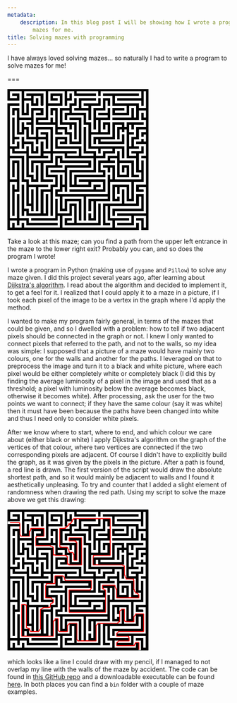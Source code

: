 ```yaml
---
metadata:
    description: In this blog post I will be showing how I wrote a program to solve
        mazes for me.
title: Solving mazes with programming
---
```


I have always loved solving mazes... so naturally I had to write a program to solve mazes for me!

===

![a black and white maze](maze2.jpg)

Take a look at this maze; can you find a path from the upper left entrance in the maze to the lower right exit? Probably you can, and so does the program I wrote!

I wrote a program in Python (making use of `pygame` and `Pillow`) to solve any maze given. I did this project several years ago, after learning about [Dijkstra's algorithm]. I read about the algorithm and decided to implement it, to get a feel for it. I realized that I could apply it to a maze in a picture, if I took each pixel of the image to be a vertex in the graph where I'd apply the method.

I wanted to make my program fairly general, in terms of the mazes that could be given, and so I dwelled with a problem: how to tell if two adjacent pixels should be connected in the graph or not. I knew I only wanted to connect pixels that referred to the path, and not to the walls, so my idea was simple: I supposed that a picture of a maze would have mainly two colours, one for the walls and another for the paths. I leveraged on that to preprocess the image and turn it to a black and white picture, where each pixel would be either completely white or completely black (I did this by finding the average luminosity of a pixel in the image and used that as a threshold; a pixel with luminosity below the average becomes black, otherwise it becomes white). After processing, ask the user for the two points we want to connect; if they have the same colour (say it was white) then it must have been because the paths have been changed into white and thus I need only to consider white pixels.

After we know where to start, where to end, and which colour we care about (either black or white) I apply Dijkstra's algorithm on the graph of the vertices of that colour, where two vertices are connected if the two corresponding pixels are adjacent. Of course I didn't have to explicitly build the graph, as it was given by the pixels in the picture. After a path is found, a red line is drawn. The first version of the script would draw the absolute shortest path, and so it would mainly be adjacent to walls and I found it aesthetically unpleasing. To try and counter that I added a slight element of randomness when drawing the red path. Using my script to solve the maze above we get this drawing:

![the maze above but solved with a red line showing the path](maze2_solved.png)

which looks like a line I could draw with my pencil, if I managed to not overlap my line with the walls of the maze by accident. The code can be found in [this GitHub repo][gh] and a downloadable executable can be found [here][drive]. In both places you can find a `bin` folder with a couple of maze examples.

[Dijkstra's algorithm]: https://en.wikipedia.org/wiki/Dijkstra%27s_algorithm
[gh]: https://github.com/RojerGS/projects/tree/master/MazeSolver
[drive]: https://drive.google.com/open?id=1L7Ell-R4hUlN8Tutp10ycKyUq8kp5_c-